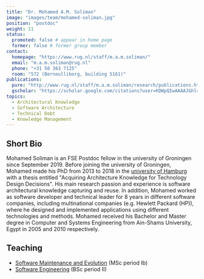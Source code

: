 ```yaml
---
title: "Dr. Mohamed A.M. Soliman"
image: "images/team/mohamed-soliman.jpg"
position: "postdoc"
weight: 11
status:
  promoted: false # appear in home page
  former: false # former group member
contact:
  homepage: "https://www.rug.nl/staff/m.a.m.soliman/"
  email: "m.a.m.soliman@rug.nl"
  phone: "+31 50 363 7125"
  room: "572 (Bernoulliborg, building 5161)"
publications:
  pure: "http://www.rug.nl/staff/m.a.m.soliman/research/publications.html"
  gscholar: "https://scholar.google.com/citations?user=KDWpQIwAAAAJ&hl=en"
topics:
  - Architectural Knowledge
  - Software Architecture 
  - Technical Debt 
  - Knowledge Management 
---
```


## Short Bio

Mohamed Soliman is an FSE Postdoc fellow in the university of Groningen since September 2019. Before joining the university of Groningen, Mohamed made his PhD from 2013 to 2018 in the [university of Hamburg](https://www.inf.uni-hamburg.de/en/inst/ab/swk/team/aboubakr-soliman.html) with a thesis entitled "Acquiring Architecture Knowledge for Technology Design Decisions". His main research passion and experience is software architectural knowledge capturing and reuse. In addition, Mohamed worked as software developer and technical leader for 8 years in different software companies, including multinational companies (e.g. Hewlett Packard (HP)), where he designed and implemented applications using different technologies and methods. Mohamed received his Bachelor and Master degree in Computer and Systems Engineering from Ain-Shams University, Egypt in 2005 and 2010 respectively.

## Teaching

* [Software Maintenance and Evolution](https://www.rug.nl/ocasys/fwn/vak/show?code=INMSME-08) (MSc period Ib) 
* [Software Engineering](https://www.rug.nl/ocasys/fwn/vak/show?code=WBCS17001) (BSc period II) 
